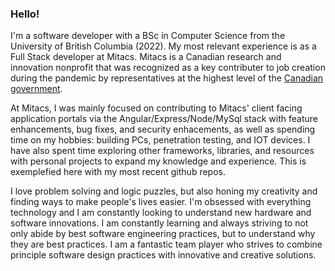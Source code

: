 ### Hello!

<!--
**burtonmars/burtonmars** is a ✨ _special_ ✨ repository because its `README.md` (this file) appears on your GitHub profile.
-->

I'm a software developer with a BSc in Computer Science from the University of British Columbia (2022). My most relevant experience is as a Full Stack developer at Mitacs. Mitacs is a Canadian research and innovation nonprofit that was recognized as a key contributer to job creation during the pandemic by representatives at the highest level of the [Canadian government](https://pm.gc.ca/en/videos/2020/06/25/remarks-additional-support-students-and-recent-grads).

At Mitacs, I was mainly focused on contributing to Mitacs' client facing application portals via the Angular/Express/Node/MySql stack with feature enhancements, bug fixes, and security enhacements, as well as spending time on my hobbies: building PCs, penetration testing, and IOT devices. I have also spent time exploring other frameworks, libraries, and resources with personal projects to expand my knowledge and experience. This is exemplefied here with my most recent github repos.

I love problem solving and logic puzzles, but also honing my creativity and finding ways to make people's lives easier. I'm obsessed with everything technology and I am constantly looking to understand new hardware and software innovations. I am constantly learning and always striving to not only abide by best software engineering practices, but to understand why they are best practices. I am a fantastic team player who strives to combine principle software design practices with innovative and creative solutions.
